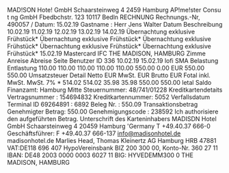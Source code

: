 MAD!SON Hote! GmbH Schaarsteinweg 4 2459 Hamburg AP!me!ster Consu t ng GmbH Fbedbchstr. 123 10117 Bedln RECHNUNG Rechnungs.-Nr, 490057 / Datum: 15.02.19 Gastname : Herr Jens Walter Datum Beschreibung 10.02.19 11.02.19 12.02.19 13.02.19 14.02.19 Übernachtung exklusive Frühstück* Übernachtung exklusive Frühstück* Übernachtung exklusive Frühstück* Übernachtung exklusive Frühstück* Übernachtung exklusive Frühstück* 15.02.19 Mastercard IFC THE MADISON, HAMBURG Zimme Anreise Abreise Seite Benutzer ID 336 10.02.19 15.02.19 lofi SMA Belastung Entlastung 110.00 110.00 110.00 110.00 110.00 550.00 0.00 EUR 550.00 550.00 Umsatzsteuer Detail Netto EUR MwSt. EUR Brutto EUR Fotal inkl. MwSt. MwSt. 7% * 514.02 514.02 35.98 35.98 550.00 550.00 letal Saldo Finanzamt: Hamburg Mitte Steuernummer: 48/741/01228 Kreditkartendetaits Vertragsnummer : 154694832 Kreditkartennummer: 5052 Verfallsdatum Terminal ID 69264891 : 6892 Beleg Nr. : 550.09 Transaktionsbetrag Genehmigter Betrag: 550.00 Genehmigungscode : 238592 Ich authorisiere den aufgeführten Betrag. Unterschrift des Karteninhabers MADISDN Hotel GmbH Schaarsteinweg 4 20459 Hamburg 'Germany T +49.40.37 666-0 Geschäftsführer: F +49.40.37 666-137 info@madisonhotel.de madisonhotel.de Marlies Head, Thomas Kleinertz AG Hamburg HRB 47881 VAT:DE118 696 407 HypoVereinsbank BIZ 200 300 00, Konto-Nr. 360 27 11 IBAN: DE48 2003 0000 0003 6027 11 BIG: HYVEDEMM300 0 THE MADISON, HAMBURG